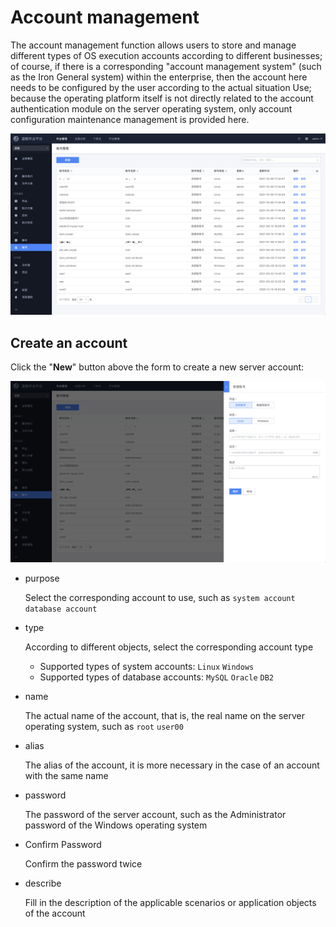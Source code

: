 # Account management

The account management function allows users to store and manage different types of OS execution accounts according to different businesses; of course, if there is a corresponding "account management system" (such as the Iron General system) within the enterprise, then the account here needs to be configured by the user according to the actual situation Use; because the operating platform itself is not directly related to the account authentication module on the server operating system, only account configuration maintenance management is provided here.

![image-20211009174612946](media/image-20211009174612946.png)

## Create an account

Click the "**New**" button above the form to create a new server account:

![image-20211009174702681](media/image-20211009174702681.png)

- purpose

   Select the corresponding account to use, such as `system account` `database account`

- type

   According to different objects, select the corresponding account type

   - Supported types of system accounts: `Linux` `Windows`
   - Supported types of database accounts: `MySQL` `Oracle` `DB2`

- name

   The actual name of the account, that is, the real name on the server operating system, such as `root` `user00`

- alias

   The alias of the account, it is more necessary in the case of an account with the same name

- password

   The password of the server account, such as the Administrator password of the Windows operating system

- Confirm Password

   Confirm the password twice

- describe

   Fill in the description of the applicable scenarios or application objects of the account